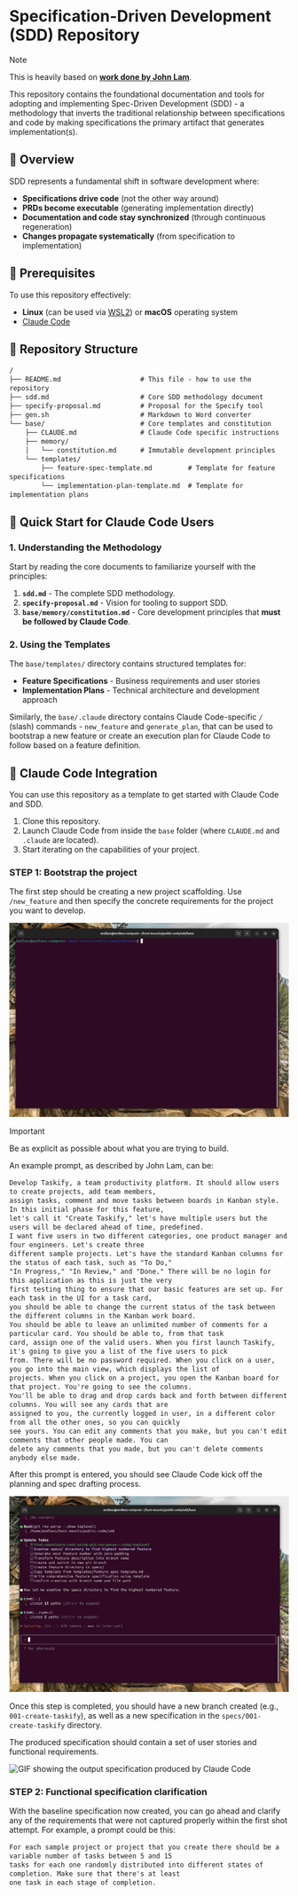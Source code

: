 # Specification-Driven Development (SDD) Repository

>[!NOTE]
>This is heavily based on [**work done by John Lam**](https://github.com/jflam/sdd).

This repository contains the foundational documentation and tools for adopting and implementing Spec-Driven Development (SDD) - a methodology that inverts the traditional relationship between specifications and code by making specifications the primary artifact that generates implementation(s).

## 🎯 Overview

SDD represents a fundamental shift in software development where:

- **Specifications drive code** (not the other way around)
- **PRDs become executable** (generating implementation directly)
- **Documentation and code stay synchronized** (through continuous regeneration)
- **Changes propagate systematically** (from specification to implementation)

## 🔧 Prerequisites

To use this repository effectively:

- **Linux** (can be used via [WSL2](https://learn.microsoft.com/windows/wsl/install)) or **macOS** operating system
- [Claude Code](https://www.anthropic.com/claude-code)

## 📁 Repository Structure

```text
/
├── README.md                    # This file - how to use the repository
├── sdd.md                       # Core SDD methodology document
├── specify-proposal.md          # Proposal for the Specify tool
├── gen.sh                       # Markdown to Word converter
└── base/                        # Core templates and constitution
    ├── CLAUDE.md                # Claude Code specific instructions
    ├── memory/
    │   └── constitution.md      # Immutable development principles
    └── templates/
        ├── feature-spec-template.md         # Template for feature specifications
        └── implementation-plan-template.md  # Template for implementation plans
```

## 🚀 Quick Start for Claude Code Users

### 1. Understanding the Methodology

Start by reading the core documents to familiarize yourself with the principles:

1. **`sdd.md`** - The complete SDD methodology.
2. **`specify-proposal.md`** - Vision for tooling to support SDD.
3. **`base/memory/constitution.md`** - Core development principles that **must be followed by Claude Code**.

### 2. Using the Templates

The `base/templates/` directory contains structured templates for:

- **Feature Specifications** - Business requirements and user stories
- **Implementation Plans** - Technical architecture and development approach

Similarly, the `base/.claude` directory contains Claude Code-specific `/` (slash) commands - `new_feature` and `generate_plan`, that can be used
to bootstrap a new feature or create an execution plan for Claude Code to follow based on a feature definition.

## 🤖 Claude Code Integration

You can use this repository as a template to get started with Claude Code and SDD.

1. Clone this repository.
1. Launch Claude Code from inside the `base` folder (where `CLAUDE.md` and `.claude` are located).
1. Start iterating on the capabilities of your project.

### STEP 1: Bootstrap the project

The first step should be creating a new project scaffolding. Use `/new_feature` and then specify the concrete requirements for the project you want to develop.

![GIF showing Claude Code execution in an Ubuntu terminal](media/claude-code-starter.gif)

>[!IMPORTANT]
>Be as explicit as possible about what you are trying to build.

An example prompt, as described by John Lam, can be:

```text
Develop Taskify, a team productivity platform. It should allow users to create projects, add team members,
assign tasks, comment and move tasks between boards in Kanban style. In this initial phase for this feature,
let's call it "Create Taskify," let's have multiple users but the users will be declared ahead of time, predefined.
I want five users in two different categories, one product manager and four engineers. Let's create three
different sample projects. Let's have the standard Kanban columns for the status of each task, such as "To Do,"
"In Progress," "In Review," and "Done." There will be no login for this application as this is just the very
first testing thing to ensure that our basic features are set up. For each task in the UI for a task card,
you should be able to change the current status of the task between the different columns in the Kanban work board.
You should be able to leave an unlimited number of comments for a particular card. You should be able to, from that task
card, assign one of the valid users. When you first launch Taskify, it's going to give you a list of the five users to pick
from. There will be no password required. When you click on a user, you go into the main view, which displays the list of
projects. When you click on a project, you open the Kanban board for that project. You're going to see the columns.
You'll be able to drag and drop cards back and forth between different columns. You will see any cards that are
assigned to you, the currently logged in user, in a different color from all the other ones, so you can quickly
see yours. You can edit any comments that you make, but you can't edit comments that other people made. You can
delete any comments that you made, but you can't delete comments anybody else made.
```

After this prompt is entered, you should see Claude Code kick off the planning and spec drafting process.

![Claude Code performing the planning and spec writing steps](media/new-feature-process.png)

Once this step is completed, you should have a new branch created (e.g., `001-create-taskify`), as well as a new specification in the `specs/001-create-taskify` directory.

The produced specification should contain a set of user stories and functional requirements.

![GIF showing the output specification produced by Claude Code](media/output-spec.gif)

### STEP 2: Functional specification clarification

With the baseline specification now created, you can go ahead and clarify any of the requirements that were not captured properly within the first shot attempt. For example, a prompt could be this:

```text
For each sample project or project that you create there should be a variable number of tasks between 5 and 15
tasks for each one randomly distributed into different states of completion. Make sure that there's at least
one task in each stage of completion.
```
